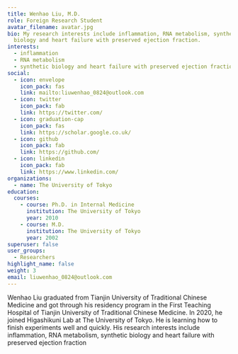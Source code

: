 ```yaml
---
title: Wenhao Liu, M.D.
role: Foreign Research Student
avatar_filename: avatar.jpg
bio: My research interests include inflammation, RNA metabolism, synthetic
  biology and heart failure with preserved ejection fraction.
interests:
  - inflammation
  - RNA metabolism
  - synthetic biology and heart failure with preserved ejection fraction
social:
  - icon: envelope
    icon_pack: fas
    link: mailto:liuwenhao_0824@outlook.com
  - icon: twitter
    icon_pack: fab
    link: https://twitter.com/
  - icon: graduation-cap
    icon_pack: fas
    link: https://scholar.google.co.uk/
  - icon: github
    icon_pack: fab
    link: https://github.com/
  - icon: linkedin
    icon_pack: fab
    link: https://www.linkedin.com/
organizations:
  - name: The University of Tokyo
education:
  courses:
    - course: Ph.D. in Internal Medicine
      institution: The University of Tokyo
      year: 2010
    - course: M.D.
      institution: The University of Tokyo
      year: 2002
superuser: false
user_groups:
  - Researchers
highlight_name: false
weight: 3
email: liuwenhao_0824@outlook.com
---
```

Wenhao Liu graduated from Tianjin University of Traditional Chinese Medicine and got through his residency program in the First Teaching Hospital of Tianjin University of Traditional Chinese Medicine. In 2020, he joined Higashikuni Lab at The University of Tokyo. He is learning how to finish experiments well and quickly. His research interests include inflammation, RNA metabolism, synthetic biology and heart failure with preserved ejection fraction